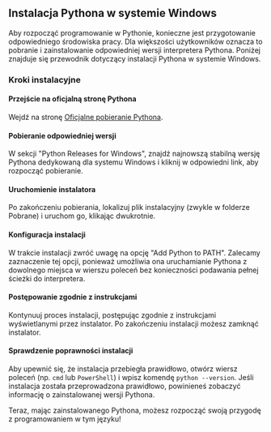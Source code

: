 ## Instalacja Pythona w systemie Windows

Aby rozpocząć programowanie w Pythonie, konieczne jest przygotowanie odpowiedniego środowiska pracy. Dla większości użytkowników oznacza to pobranie i zainstalowanie odpowiedniej wersji interpretera Pythona. Poniżej znajduje się przewodnik dotyczący instalacji Pythona w systemie Windows.

### Kroki instalacyjne

#### Przejście na oficjalną stronę Pythona
Wejdź na stronę [Oficjalne pobieranie Pythona](https://www.python.org/downloads/).

#### Pobieranie odpowiedniej wersji
W sekcji "Python Releases for Windows", znajdź najnowszą stabilną wersję Pythona dedykowaną dla systemu Windows i kliknij w odpowiedni link, aby rozpocząć pobieranie.

#### Uruchomienie instalatora
Po zakończeniu pobierania, lokalizuj plik instalacyjny (zwykle w folderze Pobrane) i uruchom go, klikając dwukrotnie.

#### Konfiguracja instalacji
W trakcie instalacji zwróć uwagę na opcję "Add Python to PATH". Zalecamy zaznaczenie tej opcji, ponieważ umożliwia ona uruchamianie Pythona z dowolnego miejsca w wierszu poleceń bez konieczności podawania pełnej ścieżki do interpretera.
   
#### Postępowanie zgodnie z instrukcjami
Kontynuuj proces instalacji, postępując zgodnie z instrukcjami wyświetlanymi przez instalator. Po zakończeniu instalacji możesz zamknąć instalator.

#### Sprawdzenie poprawności instalacji

Aby upewnić się, że instalacja przebiegła prawidłowo, otwórz wiersz poleceń (np. `cmd` lub `PowerShell`) i wpisz komendę `python --version`. Jeśli instalacja została przeprowadzona prawidłowo, powinieneś zobaczyć informację o zainstalowanej wersji Pythona.

Teraz, mając zainstalowanego Pythona, możesz rozpocząć swoją przygodę z programowaniem w tym języku!
